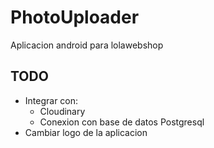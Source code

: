 PhotoUploader
=============

Aplicacion android para lolawebshop


TODO
---
* Integrar con:
  * Cloudinary
  * Conexion con base de datos Postgresql
* Cambiar logo de la aplicacion

